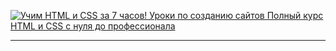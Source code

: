 [![Учим HTML и CSS за 7 часов! Уроки по созданию сайтов Полный курс HTML и CSS с нуля до профессионала](http://img.youtube.com/vi/Bmtu5eNnjK8/0.jpg)](http://www.youtube.com/watch?v=Bmtu5eNnjK8 "youtube-watch")

---

